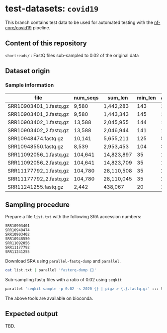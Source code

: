 # test-datasets: `covid19`

This branch contains test data to be used for automated testing with the [nf-core/covid19](https://github.com/nf-core/atacseq) pipeline.

## Content of this repository

`shortreads/` : FastQ files sub-sampled to 0.02 of the original data   

## Dataset origin


### Sample information

| file                   | num_seqs    | sum_len | min_len | avg_len | max_len  | file_size |Sequencer   |LibrarySource|
|------------------------|-------------|---------|---------|---------|----------|-----------|------------|------------------|
|SRR10903401_1.fastq.gz  |   9,580     | 1,442,283 |     143 |   150.6 |     151  | 665K    |PE Illumina |Metatranscriptomic|
|SRR10903401_2.fastq.gz  |   9,580     | 1,443,343 |     145 |   150.7 |     151  | 751K    |PE Illumina |Metatranscriptomic|
|SRR10903402_1.fastq.gz  |  13,588     | 2,045,955 |     144 |   150.6 |     151  | 991K    |PE Illumina |Metatranscriptomic|
|SRR10903402_2.fastq.gz  |  13,588     | 2,046,944 |     141 |   150.6 |     151  | 1.2M    |PE Illumina |Metatranscriptomic|
|SRR10948474.fastq.gz    |  10,141     | 5,655,211 |     125 |   557.7 |   5,892  | 5.7M    |   Nanopore |Genomic           |
|SRR10948550.fastq.gz    |   8,539     | 2,953,453 |     104 |   345.9 |   1,577  | 2.9M    |   Nanopore |Genomic           |
|SRR11092056_1.fastq.gz  | 104,641     |14,823,897 |      35 |   141.7 |     151  | 9.7M    |PE Illumina |Metagenomics      |
|SRR11092056_2.fastq.gz  | 104,641     |14,823,709 |      35 |   141.7 |     151  |  11M    |PE Illumina |Metagenomics      |
|SRR11177792_1.fastq.gz  | 104,780     |28,110,508 |      35 |   268.3 |     301  |  15M    |PE Illumina |Genomic           |
|SRR11177792_2.fastq.gz  | 104,780     |28,110,045 |      35 |   268.3 |     301  |  16M    |PE Illumina |Genomic           |
|SRR11241255.fastq.gz    |   2,442     |   438,067 |      20 |   179.4 |     185  |  86K    |SE Illumina |Viral RNA         |


## Sampling procedure

Prepare a file `list.txt` with the following SRA accession numbers:

```
SRR10903401
SRR10948474
SRR10903402
SRR10948550
SRR11092056
SRR11177792
SRR11241255
```

Download SRA using `parallel-fastq-dump` and `parallel`.

```bash
cat list.txt | parallel 'fasterq-dump {}'
```

Sub-sampling fastq files with a ratio of 0.02 using `seqkit`

```bash
parallel 'seqkit sample -p 0.02 -s 2020 {} | pigz > {.}.fastq.gz' ::: SRR*
```

The above tools are available on bioconda.

## Expected output

TBD.